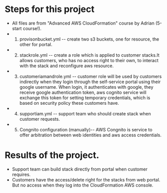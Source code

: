 # Steps for this project
* All files are from "Advanced AWS CloudFormation" course by Adrian (5-start course!).
* 1. provisonbucket.yml -- create two s3 buckets, one for resource, the other for portal.
* 2. stackrole.yml -- create a role which is applied to customer stacks.It allows customers, who has no access right to their own,  to interact with the stack and reconfigure aws resource.
* 3. customeriamandrole.yml -- customer role will be used by customers indirectly when they login through the self-service portal using their google username. When login, it authenticates with google, they receive google authentication token, aws cognito service will exchange this token for setting temporary credentials, which is based on security policy these customers have.
* 4. supportiam.yml -- support team who should create stack when customer requests.
* 5. Congnito configuration (manually)-- AWS Congnito is service to offer arbitration between web identities and aws access credentials.

# Results of the project.
* Support team can build stack directly from portal when customer requires.
* Customers have the access/delete right for the stacks from web portal. But no access when they log into the CloudFormation AWS console.
